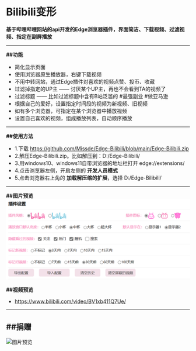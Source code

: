 # Bilibili变形
**基于哔哩哔哩网站的api开发的Edge浏览器插件，界面简洁、下载视频、过滤视频、指定在副屏播放**

-------------------------
**##功能**

- 简化显示页面
- 使用浏览器原生播放器，右键下载视频
- 不用中转网站，通过Edge插件对喜欢的视频点赞、投币、收藏
- 过滤掉指定的UP主 —— 讨厌某个UP主，再也不会看到TA的视频了
- 过滤标题 —— 比如过滤标题中含有B站泛滥的 #最强副业 #做亚马逊 
- 根据自己的爱好，设置指定时间段的视频为新视频、旧视频
- 如有多个浏览器，可指定在某个浏览器中播放视频
- 设置自己喜欢的视频，组成播放列表，自动顺序播放

-------------------------
**##使用方法**
- 1.下载 https://github.com/Missde/Edge-Bilibili/blob/main/Edge-Bilibili.zip
- 2.解压Edge-Bilibili.zip。比如解压到：D:/Edge-Bilibili/
- 3.用windows10、windows11自带浏览器的地址栏打开 edge://extensions/
- 4.点击浏览器左侧，开启左侧的 **开发人员模式**
- 5.点击浏览器右上角的 **加载解压缩的扩展**，选择 D:/Edge-Bilibili/


-------------------------
**##图片预览**
![图片预览](https://github.com/Missde/Edge-Bilibili/blob/main/preview.png)

**##视频预览**
- https://www.bilibili.com/video/BV1xb411Q7Ue/
-------------------------
**##捐赠**
-
![图片预览](https://github.com/Missde/Edge-Bilibili/blob/main/edge/pic/dashang.jpg)
